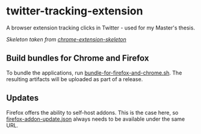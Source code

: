 # twitter-tracking-extension
A browser extension tracking clicks in Twitter - used for my Master's thesis.

*Skeleton taken from [chrome-extension-skeleton](https://github.com/salsita/chrome-extension-skeleton)*

## Build bundles for Chrome and Firefox

To bundle the applications, run [bundle-for-firefox-and-chrome.sh](./bundle-for-firefox-and-chrome.sh).
The resulting artifacts will be uploaded as part of a release.

## Updates

Firefox offers the ability to self-host addons. This is the case here, so [firefox-addon-update.json](./firefox-addon-update.json) always needs to be available under the same URL.
